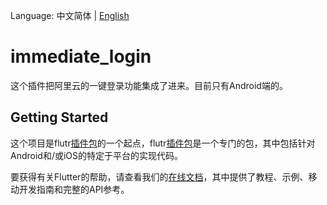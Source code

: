 Language: 中文简体 | [English](https://github.com/530209190/immediate_login/blob/develop/README.md)

# immediate_login

这个插件把阿里云的一键登录功能集成了进来。目前只有Android端的。

## Getting Started

这个项目是flutr[插件包](https://flutter.dev/developing-packages/)的一个起点，flutr[插件包](https://flutter.dev/developing-packages/)是一个专门的包，其中包括针对Android和/或iOS的特定于平台的实现代码。

要获得有关Flutter的帮助，请查看我们的[在线文档](https://flutter.dev/docs)，其中提供了教程、示例、移动开发指南和完整的API参考。